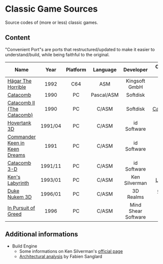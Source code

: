 # Classic Game Sources

Source codes of (more or less) classic games.

## Content

"Convenient Port"s are ports that restructured/updated to make it easier to understand/build, while being faithful to the original.

| Name                                                           |  Year   | Platform |  Language  |      Developer      |          Convenient port(s)          |
| -------------------------------------------------------------- | :-----: | :------: | :--------: | :-----------------: | :----------------------------------: |
| [Hägar The Horrible][Hägar The Horrible]                       |  1992   |   C64    |    ASM     |    Kingsoft GmbH    |                                      |
| [Catacomb][Catacomb]                                           |  1990   |    PC    | Pascal/ASM |      Softdisk       |                                      |
| [Catacomb II (The Catacomb)][Catacomb II (The Catacomb)]       |  1990   |    PC    |   C/ASM    |      Softdisk       |      [CatacombSDL][CatacombSDL]      |
| [Hovertank 3D][Hovertank 3D]                                   | 1991/04 |    PC    |   C/ASM    |     id Software     |                                      |
| [Commander Keen in Keen Dreams][Commander Keen in Keen Dreams] |  1991   |    PC    |   C/ASM    |     id Software     |                                      |
| [Catacomb 3-D][Catacomb 3-D]                                   | 1991/11 |    PC    |   C/ASM    |     id Software     |                                      |
| [Ken's Labyrinth][Ken's Labyrinth]                             | 1993/01 |    PC    |   C/ASM    |    Ken Silverman    |        [LAB3D/SDL][LAB3D/SDL]        |
| [Duke Nukem 3D][Duke Nukem 3D]                                 | 1996/01 |    PC    |   C/ASM    |      3D Realms      | [Chocolate Duke3D][Chocolate Duke3D] |
| [In Pursuit of Greed][In Pursuit of Greed]                     |  1996   |    PC    |   C/ASM    | Mind Shear Software |                                      |

<!-- Sources; keep in the same order as the table -->

[Catacomb 3-D]: https://github.com/commercial-game-sources/catacomb_3d
[Catacomb II (The Catacomb)]: https://github.com/commercial-game-sources/catacomb_ii
[Catacomb]: https://github.com/commercial-game-sources/catacomb
[Commander Keen in Keen Dreams]: https://github.com/commercial-game-sources/commander_keen_in_keen_dreams
[Hägar The Horrible]: https://github.com/commercial-game-sources/hagar_the_horrible
[Hovertank 3D]: https://github.com/commercial-game-sources/hovertank_3d
[In Pursuit of Greed]: https://github.com/commercial-game-sources/in_pursuit_of_greed
[Ken's Labyrinth]: https://github.com/commercial-game-sources/kens_labyrinth
[Duke Nukem 3D]: https://github.com/commercial-game-sources/duke_nukem_3d

<!-- Convenient ports; keep in alphabetic order -->

[CatacombSDL]: https://github.com/Blzut3/CatacombSDL
[Chocolate Duke3D]: https://github.com/fabiensanglard/chocolate_duke3D
[LAB3D/SDL]: https://github.com/sacredbanana/lab3d-sdl

## Additional informations

- Build Engine
  - Some informations on Ken Silverman's [official page](http://www.advsys.net/ken/buildsrc/default.htm)
  - [Architectural analysis](https://fabiensanglard.net/duke3d) by Fabien Sanglard
